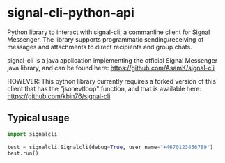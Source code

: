 # signal-cli-python-api
Python library to interact with signal-cli, a commanline client for Signal Messenger. The library supports programmatic sending/receiving of messages and attachments to direct recipients and group chats.

signal-cli is a java application implementing the official Signal Messenger java library, and can be found here:
https://github.com/AsamK/signal-cli

HOWEVER: This python library currently requires a forked version of this client that has the "jsonevtloop" function, and that is available here:
https://github.com/kbin76/signal-cli

## Typical usage

```python
import signalcli
 
test = signalcli.Signalcli(debug=True, user_name="+4670123456789")
test.run()
```

